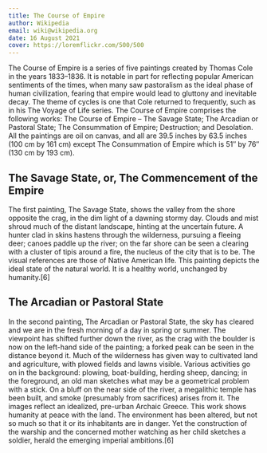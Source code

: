 ```yaml
---
title: The Course of Empire
author: Wikipedia
email: wiki@wikipedia.org
date: 16 August 2021
cover: https://loremflickr.com/500/500
---
```


The Course of Empire is a series of five paintings created by Thomas Cole in the years 1833–1836. It is notable in part for reflecting popular American sentiments of the times, when many saw pastoralism as the ideal phase of human civilization, fearing that empire would lead to gluttony and inevitable decay. The theme of cycles is one that Cole returned to frequently, such as in his The Voyage of Life series. The Course of Empire comprises the following works: The Course of Empire – The Savage State; The Arcadian or Pastoral State; The Consummation of Empire; Destruction; and Desolation. All the paintings are oil on canvas, and all are 39.5 inches by 63.5 inches (100 cm by 161 cm) except The Consummation of Empire which is 51″ by 76″ (130 cm by 193 cm).

## The Savage State, or, The Commencement of the Empire

The first painting, The Savage State, shows the valley from the shore opposite the crag, in the dim light of a dawning stormy day. Clouds and mist shroud much of the distant landscape, hinting at the uncertain future. A hunter clad in skins hastens through the wilderness, pursuing a fleeing deer; canoes paddle up the river; on the far shore can be seen a clearing with a cluster of tipis around a fire, the nucleus of the city that is to be. The visual references are those of Native American life. This painting depicts the ideal state of the natural world. It is a healthy world, unchanged by humanity.[6]

## The Arcadian or Pastoral State

In the second painting, The Arcadian or Pastoral State, the sky has cleared and we are in the fresh morning of a day in spring or summer. The viewpoint has shifted further down the river, as the crag with the boulder is now on the left-hand side of the painting; a forked peak can be seen in the distance beyond it. Much of the wilderness has given way to cultivated land and agriculture, with plowed fields and lawns visible. Various activities go on in the background: plowing, boat-building, herding sheep, dancing; in the foreground, an old man sketches what may be a geometrical problem with a stick. On a bluff on the near side of the river, a megalithic temple has been built, and smoke (presumably from sacrifices) arises from it. The images reflect an idealized, pre-urban Archaic Greece. This work shows humanity at peace with the land. The environment has been altered, but not so much so that it or its inhabitants are in danger. Yet the construction of the warship and the concerned mother watching as her child sketches a soldier, herald the emerging imperial ambitions.[6]
